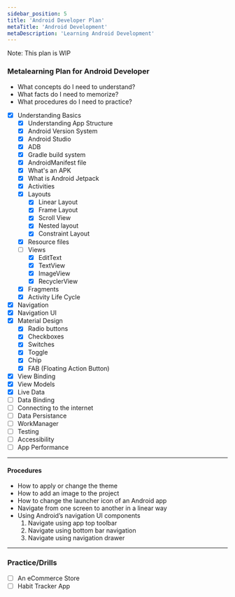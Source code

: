 ```yaml
---
sidebar_position: 5
title: 'Android Developer Plan'
metaTitle: 'Android Development'
metaDescription: 'Learning Android Development'
---
```


Note: This plan is WIP

### Metalearning Plan for Android Developer

- What concepts do I need to understand?
- What facts do I need to memorize?
- What procedures do I need to practice?

* [x] Understanding Basics
  - [x] Understanding App Structure
  - [x] Android Version System
  - [x] Android Studio
  - [x] ADB
  - [x] Gradle build system
  - [x] AndroidManifest file
  - [x] What's an APK
  - [x] What is Android Jetpack
  - [x] Activities
  - [x] Layouts
    - [x] Linear Layout
    - [x] Frame Layout
    - [x] Scroll View
    - [x] Nested layout
    - [x] Constraint Layout 
  - [x] Resource files
  - [ ] Views
    - [x] EditText
    - [x] TextView
    - [x] ImageView
    - [x] RecyclerView
  - [x] Fragments
  - [x] Activity Life Cycle
* [x] Navigation
* [x] Navigation UI
* [x] Material Design
  - [x] Radio buttons
  - [x] Checkboxes
  - [x] Switches
  - [x] Toggle
  - [x] Chip
  - [x] FAB (Floating Action Button)
* [x] View Binding
* [x] View Models
* [x] Live Data
* [ ] Data Binding
* [ ] Connecting to the internet
* [ ] Data Persistance
* [ ] WorkManager
* [ ] Testing
* [ ] Accessibility
* [ ] App Performance

---

#### Procedures
* How to apply or change the theme
* How to add an image to the project
* How to change the launcher icon of an Android app
* Navigate from one screen to another in a linear way
* Using Android’s navigation UI components
  1. Navigate using app top toolbar
  2. Navigate using bottom bar navigation
  3. Navigate using navigation drawer


---

### Practice/Drills

- [ ] An eCommerce Store
- [ ] Habit Tracker App
